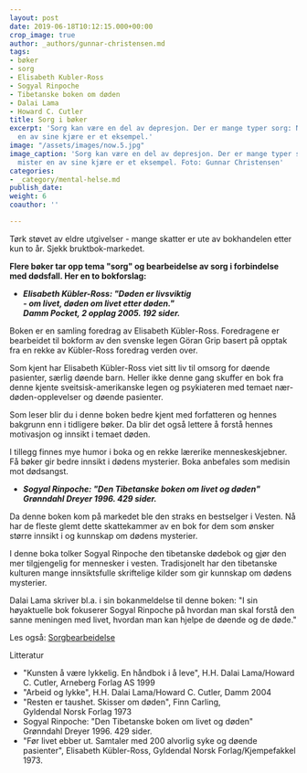 ```yaml
---
layout: post
date: 2019-06-18T10:12:15.000+00:00
crop_image: true
author: _authors/gunnar-christensen.md
tags:
- bøker
- sorg
- Elisabeth Kubler-Ross
- Sogyal Rinpoche
- Tibetanske boken om døden
- Dalai Lama
- Howard C. Cutler
title: Sorg i bøker
excerpt: 'Sorg kan være en del av depresjon. Der er mange typer sorg: Når man mister
  en av sine kjære er et eksempel.'
image: "/assets/images/now.5.jpg"
image_caption: 'Sorg kan være en del av depresjon. Der er mange typer sorg : Når man
  mister en av sine kjære er et eksempel. Foto: Gunnar Christensen'
categories:
- _category/mental-helse.md
publish_date: 
weight: 6
coauthor: ''

---
```

Tørk støvet av eldre utgivelser - mange skatter er ute av bokhandelen etter kun to år. Sjekk bruktbok-markedet.

**Flere bøker tar opp tema "sorg" og bearbeidelse av sorg i forbindelse med dødsfall. Her en to bokforslag:**

* **_Elisabeth Kübler-Ross: "Døden er livsviktig  
  \- om livet, døden om livet etter døden."  
  Damm Pocket, 2 opplag 2005. 192 sider._**

Boken er en samling foredrag av Elisabeth Kübler-Ross. Foredragene er bearbeidet til bokform av den svenske legen Göran Grip basert på opptak fra en rekke av Kübler-Ross foredrag verden over.

Som kjent har Elisabeth Kübler-Ross viet sitt liv til omsorg for døende pasienter, særlig døende barn. Heller ikke denne gang skuffer en bok fra denne kjente sveitsisk-amerikanske legen og psykiateren med temaet nær-døden-opplevelser og døende pasienter.

Som leser blir du i denne boken bedre kjent med forfatteren og hennes bakgrunn enn i tidligere bøker. Da blir det også lettere å forstå hennes motivasjon og innsikt i temaet døden.

I tillegg finnes mye humor i boka og en rekke lærerike menneskeskjebner. Få bøker gir bedre innsikt i dødens mysterier. Boka anbefales som medisin mot dødsangst.

* **_Sogyal Rinpoche: "Den Tibetanske boken om livet og døden"  
  Grønndahl Dreyer 1996. 429 sider._**

Da denne boken kom på markedet ble den straks en bestselger i Vesten. Nå har de fleste glemt dette skattekammer av en bok for dem som ønsker større innsikt i og kunnskap om dødens mysterier.

I denne boka tolker Sogyal Rinpoche den tibetanske dødebok og gjør den mer tilgjengelig for mennesker i vesten. Tradisjonelt har den tibetanske kulturen mange innsiktsfulle skriftelige kilder som gir kunnskap om dødens mysterier.

Dalai Lama skriver bl.a. i sin bokanmeldelse til denne boken: "I sin høyaktuelle bok fokuserer Sogyal Rinpoche på hvordan man skal forstå den sanne meningen med livet, hvordan man kan hjelpe de døende og de døde."

Les også: [Sorgbearbeidelse](http://www.helping.no/sorgbearbeidelse.htm)

Litteratur

* "Kunsten å være lykkelig. En håndbok i å leve", H.H. Dalai Lama/Howard C. Cutler, Arneberg Forlag AS 1999
* "Arbeid og lykke", H.H. Dalai Lama/Howard C. Cutler, Damm 2004
* "Resten er taushet. Skisser om døden", Finn Carling,  
  Gyldendal Norsk Forlag 1973
* Sogyal Rinpoche: "Den Tibetanske boken om livet og døden"  
  Grønndahl Dreyer 1996. 429 sider.
* "Før livet ebber ut. Samtaler med 200 alvorlig syke og døende pasienter", Elisabeth Kübler-Ross, Gyldendal Norsk Forlag/Kjempefakkel 1973.